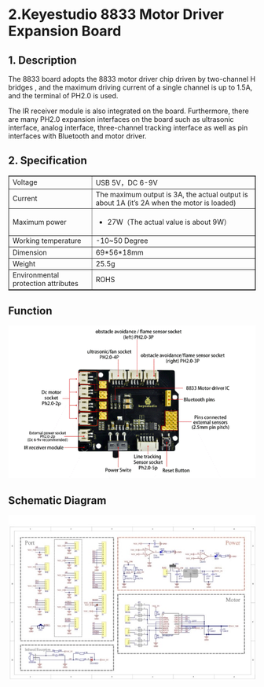 # 2.Keyestudio 8833 Motor Driver Expansion Board

## 1. Description

The 8833 board adopts the 8833 motor driver chip driven by two-channel H bridges , and the maximum driving current of a single channel is up to 1.5A, and the terminal of PH2.0 is used.  

The IR receiver module is also integrated on the board. Furthermore, there are many PH2.0 expansion interfaces on the board such as ultrasonic interface, analog interface, three-channel tracking interface as well as pin interfaces with Bluetooth and motor driver. 

## 2. Specification

<table border="1">
<tbody>
<tr class="odd">
<td>Voltage</td>
<td>USB 5V，DC 6-9V</td>
</tr>
<tr class="even">
<td>Current</td>
<td>The maximum output is 3A, the actual output is about 1A (it’s 2A when the motor is loaded)</td>
</tr>
<tr class="odd">
<td>Maximum power</td>
<td><ul>
<li><p>27W（The actual value is about 9W）</p></li>
</ul></td>
</tr>
<tr class="even">
<td>Working temperature</td>
<td>-10~50 Degree</td>
</tr>
<tr class="odd">
<td>Dimension</td>
<td>69*56*18mm</td>
</tr>
<tr class="even">
<td>Weight</td>
<td>25.5g</td>
</tr>
<tr class="odd">
<td>Environmental protection attributes</td>
<td>ROHS</td>
</tr>
</tbody>
</table>


## Function

![](/media/d8696e83ade31f2b7c56cc5911eacbd7.GIF)

## Schematic Diagram

![](/media/eea66cf414c489a43e04de775a072bc4.jpeg)
